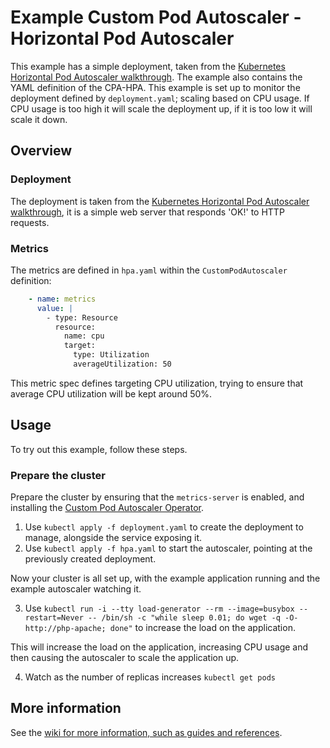 # Example Custom Pod Autoscaler - Horizontal Pod Autoscaler

This example has a simple deployment, taken from the [Kubernetes Horizontal Pod Autoscaler
walkthrough](https://kubernetes.io/docs/tasks/run-application/horizontal-pod-autoscale-walkthrough/). The example also
contains the YAML definition of the CPA-HPA.
This example is set up to monitor the deployment defined by `deployment.yaml`; scaling based on CPU usage. If CPU usage
is too high it will scale the deployment up, if it is too low it will scale it down.

## Overview

### Deployment

The deployment is taken from the [Kubernetes Horizontal Pod Autoscaler
walkthrough](https://kubernetes.io/docs/tasks/run-application/horizontal-pod-autoscale-walkthrough/), it is a simple
web server that responds 'OK!' to HTTP requests.

### Metrics

The metrics are defined in `hpa.yaml` within the `CustomPodAutoscaler` definition:

```yaml
    - name: metrics
      value: |
        - type: Resource
          resource:
            name: cpu
            target:
              type: Utilization
              averageUtilization: 50
```

This metric spec defines targeting CPU utilization, trying to ensure that average CPU utilization will be kept around
50%.

## Usage

To try out this example, follow these steps.

### Prepare the cluster

Prepare the cluster by ensuring that the `metrics-server` is enabled, and installing the [Custom Pod Autoscaler
Operator](https://github.com/jthomperoo/custom-pod-autoscaler-operator/blob/master/INSTALL.md).

1. Use `kubectl apply -f deployment.yaml` to create the deployment to manage, alongside the service exposing it.
2. Use `kubectl apply -f hpa.yaml` to start the autoscaler, pointing at the previously created deployment.

Now your cluster is all set up, with the example application running and the example autoscaler watching it.

3. Use `kubectl run -i --tty load-generator --rm --image=busybox --restart=Never -- /bin/sh -c "while sleep 0.01; do wget -q -O- http://php-apache; done"` to increase the load on the application.

This will increase the load on the application, increasing CPU usage and then causing the autoscaler to scale the
application up.

4. Watch as the number of replicas increases `kubectl get pods`

## More information

See the [wiki for more information, such as guides and references](https://horizontal-pod-autoscaler.readthedocs.io/en/latest/).
